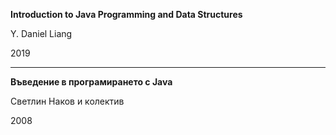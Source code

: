 **Introduction to Java Programming and Data Structures**

Y. Daniel Liang

2019

---
**Въведение в програмирането с Java**

Светлин Наков и колектив

2008
